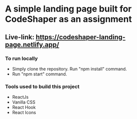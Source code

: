 # A simple landing page built for CodeShaper as an assignment

## Live-link: https://codeshaper-landing-page.netlify.app/

### To run locally
* Simply clone the repository. Run "npm install" command.
* Run "npm start" command.

### Tools used to build this project
* ReactJs
* Vanilla CSS 
* React Hook
* React Icons